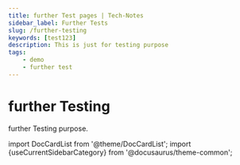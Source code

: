 ```yaml
---
title: further Test pages | Tech-Notes
sidebar_label: Further Tests
slug: /further-testing
keywords: [test123]
description: This is just for testing purpose
tags: 
    - demo
    - further test
---
```


# further Testing

further Testing purpose.

import DocCardList from '@theme/DocCardList';
import {useCurrentSidebarCategory} from '@docusaurus/theme-common';

<DocCardList items={useCurrentSidebarCategory().items}/>
